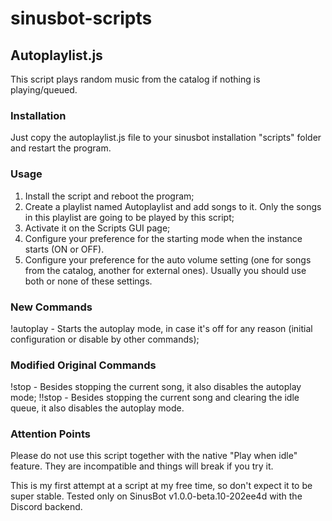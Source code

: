 # sinusbot-scripts
## Autoplaylist.js
This script plays random music from the catalog if nothing is playing/queued.

### Installation
Just copy the autoplaylist.js file to your sinusbot installation "scripts" folder and restart the program.

### Usage
1) Install the script and reboot the program;
2) Create a playlist named Autoplaylist and add songs to it. Only the 
songs in this playlist are going to be played by this script;
3) Activate it on the Scripts GUI page;
4) Configure your preference for the starting mode when the instance starts (ON or OFF).
5) Configure your preference for the auto volume setting (one for songs from the catalog, another for external ones). Usually you should use both or none of these settings.

### New Commands
!autoplay - Starts the autoplay mode, in case it's off for any reason (initial configuration or disable by other commands);

### Modified Original Commands
!stop - Besides stopping the current song, it also disables the autoplay mode;
!!stop - Besides stopping the current song and clearing the idle queue, it also disables the autoplay mode.

### Attention Points
Please do not use this script together with the native "Play when idle" 
feature. They are incompatible and things will break if you try it.

This is my first attempt at a script at my free time, so don't expect it
to be super stable. Tested only on SinusBot v1.0.0-beta.10-202ee4d with
the Discord backend.
